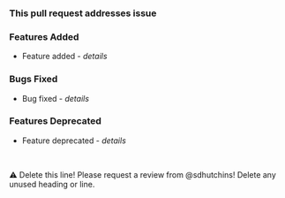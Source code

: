 ### This pull request addresses issue #

### Features Added
- Feature added - *details*

### Bugs Fixed
- Bug fixed - *details*

### Features Deprecated
- Feature deprecated - *details*
<br>

:warning: Delete this line! Please request a review from @sdhutchins! Delete any unused heading or line.